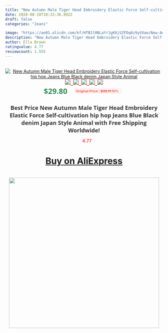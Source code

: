 ```yaml
---
title: "New Autumn Male Tiger Head Embroidery Elastic Force Self-cultivation hip hop Jeans Blue Black denim Japan Style Animal"
date: 2020-08-18T10:33:36.892Z
draft: false
categories: "Jeans"

image: "https://ae01.alicdn.com/kf/HTB1l0NLaYr1gK0jSZFDq6z9yVXae/New-Autumn-Male-Tiger-Head-Embroidery-Elastic-Force-Self-cultivation-hip-hop-Jeans-Blue-Black-denim.jpg"
description: "New Autumn Male Tiger Head Embroidery Elastic Force Self-cultivation hip hop Jeans Blue Black denim Japan Style Animal"
author: Ella Brown
ratingvalue: 4.77
reviewcount: 1.555
---
```

<br>
<div style="text-align: center;">
<a href="https://s.click.aliexpress.com/e/_ABFwj7" target="_blank" rel="nofollow noopener noreferrer"><img alt="New Autumn Male Tiger Head Embroidery Elastic Force Self-cultivation hip hop Jeans Blue Black denim Japan Style Animal" class="magnifier-image" src="https://ae01.alicdn.com/kf/HTB1l0NLaYr1gK0jSZFDq6z9yVXae/New-Autumn-Male-Tiger-Head-Embroidery-Elastic-Force-Self-cultivation-hip-hop-Jeans-Blue-Black-denim.jpg_640x640.jpg">
<br>
<img style="border:1px solid salmon" src="https://ae01.alicdn.com/kf/HTB1l0NLaYr1gK0jSZFDq6z9yVXae/New-Autumn-Male-Tiger-Head-Embroidery-Elastic-Force-Self-cultivation-hip-hop-Jeans-Blue-Black-denim.jpg_120x120.jpg">&nbsp;&nbsp;<img style="border:1px solid salmon" src="https://ae01.alicdn.com/kf/HTB1wANKa4D1gK0jSZFsq6zldVXay/New-Autumn-Male-Tiger-Head-Embroidery-Elastic-Force-Self-cultivation-hip-hop-Jeans-Blue-Black-denim.jpg_120x120.jpg">&nbsp;&nbsp;<img style="border:1px solid salmon" src="https://ae01.alicdn.com/kf/HTB1Pj0La4v1gK0jSZFFq6z0sXXav/New-Autumn-Male-Tiger-Head-Embroidery-Elastic-Force-Self-cultivation-hip-hop-Jeans-Blue-Black-denim.jpg_120x120.jpg">&nbsp;&nbsp;<img style="border:1px solid salmon" src="https://ae01.alicdn.com/kf/HTB1XzdKa7P2gK0jSZPxq6ycQpXaW/New-Autumn-Male-Tiger-Head-Embroidery-Elastic-Force-Self-cultivation-hip-hop-Jeans-Blue-Black-denim.jpg_120x120.jpg">&nbsp;&nbsp;<img style="border:1px solid salmon" src="https://ae01.alicdn.com/kf/HTB1lTPaaebviK0jSZFNq6yApXXad/New-Autumn-Male-Tiger-Head-Embroidery-Elastic-Force-Self-cultivation-hip-hop-Jeans-Blue-Black-denim.jpg_120x120.jpg"></a></div><br0>
<div style="text-align: center;"><span style="background-color: white; border: 0px; box-sizing: border-box; color: seagreen; display: inline-block; font-family: &quot;open sans&quot; , &quot;arial&quot; , &quot;helvetica&quot; , sans-serif , &quot;heiti&quot;; font-size: 24px; font-stretch: inherit; font-weight: 700; line-height: inherit; margin: 0px 10px 0px 0px; padding: 0px; vertical-align: middle;">$29.80 </span>
<span style="background: rgb(255 , 241 , 241); border-radius: 3px; border: 0px; box-sizing: border-box; color: #ff4747; display: inline-block; font-family: inherit; font-size: 12px; font-stretch: inherit; font-style: inherit; font-variant: inherit; font-weight: 600; line-height: inherit; margin: 0px; padding: 2px 5px; transform: scale(0.9); vertical-align: middle;">Original Price : <b style="text-decoration: line-through;">$33.11 </b> 10%&nbsp;&nbsp;</span></div>
<h1 style="color: #333333; display: inline-block; font-family: &quot;open sans&quot; , &quot;arial&quot; , &quot;helvetica&quot; , sans-serif , &quot;heiti&quot;; font-size: 18px; font-stretch: inherit; font-weight: 700; text-align: center;">Best Price New Autumn Male Tiger Head Embroidery Elastic Force Self-cultivation hip hop Jeans Blue Black denim Japan Style Animal with Free Shipping Worldwide!</h1>
<div style="color: #ff4747; text-align: center;">
<img src="https://4.bp.blogspot.com/-M0ZcTcb-5uY/XleCXlxnR4I/AAAAAAAAAEc/OrjgMkXV1oMQFaCRZj5HQwOCBcu3w1FegCPcBGAYYCw/s1600/star.png" style="height: 15px;">&nbsp;<b>4.77</b></div>
<div class="button_cont" align="center"><a class="buynow_a" href="https://s.click.aliexpress.com/e/_ABFwj7" target="_blank" rel="nofollow noopener noreferrer"><H1>Buy on AliExpress</H1></a></div><br>
<div class="separator" style="clear: both; text-align: center;">
<img src="https://lh3.googleusercontent.com/-pTy5HemUv9M/XlePHvY0dAI/AAAAAAAAAE4/0nX5iRUoIWY8eMW9Dpxeirr157OZliDIgCLcBGAsYHQ/s1600/badge.gif" width="480">
</div>

